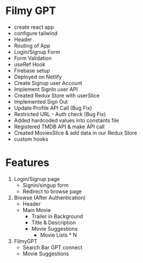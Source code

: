 # Filmy GPT
- create react app
- configure tailwind
- Header
- Routing of App
- Login/Signup Form
- Form Validation
- useRef Hook
- Firebase setup
- Deployed on Netlify
- Create Signup user Account
- Implement SignIn user API
- Created Redux Store with userSlice 
- Implemented Sign Out
- Update Profile API Call (Bug Fix)
- Restricted URL - Auth check (Bug Fix)
- Added hardcoded values into constants file
- Registered TMDB API & make API call
- Created MoviesSlice & add data in our Redux Store
- custom hooks

# Features
1) Login/Signup page
   - Signin/singup form
   - Redirect to browse page
2) Browse (After Authentication)
   - Header
   - Main Movie
      - Trailer in Background
      - Title & Description
      - Movie Suggestions
         - Movie Lists * N
3) FilmyGPT
   - Search Bar GPT connect
   - Movie Suggestions
